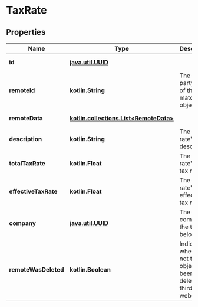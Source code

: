 
# TaxRate

## Properties
Name | Type | Description | Notes
------------ | ------------- | ------------- | -------------
**id** | [**java.util.UUID**](java.util.UUID.md) |  |  [optional] [readonly]
**remoteId** | **kotlin.String** | The third-party API ID of the matching object. |  [optional]
**remoteData** | [**kotlin.collections.List&lt;RemoteData&gt;**](RemoteData.md) |  |  [optional] [readonly]
**description** | **kotlin.String** | The tax rate&#39;s description. |  [optional]
**totalTaxRate** | **kotlin.Float** | The tax rate&#39;s total tax rate. |  [optional]
**effectiveTaxRate** | **kotlin.Float** | The tax rate&#39;s effective tax rate. |  [optional]
**company** | [**java.util.UUID**](java.util.UUID.md) | The company the tax rate belongs to. |  [optional]
**remoteWasDeleted** | **kotlin.Boolean** | Indicates whether or not this object has been deleted by third party webhooks. |  [optional] [readonly]




